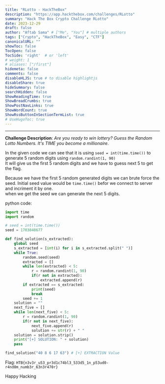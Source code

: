 ```yaml
---
title: "RLotto - HackTheBox"
description: "https://app.hackthebox.com/challenges/RLotto"
summary: "Hack The Box Crypto Challenge RLotto"
date: 2023-12-29
draft: false
author: "Aftab Sama" # ["Me", "You"] # multiple authors
tags: ["Crypto", "HackTheBox", "Easy", "CTF"]
canonicalURL: ""
showToc: false
TocOpen: false
TocSide: 'right'  # or 'left'
# weight: 1
# aliases: ["/first"]
hidemeta: false
comments: false
disableHLJS: true # to disable highlightjs
disableShare: true
hideSummary: false
searchHidden: false
ShowReadingTime: true
ShowBreadCrumbs: true
ShowPostNavLinks: true
ShowWordCount: true
ShowRssButtonInSectionTermList: true
# UseHugoToc: true
---
```


------------------------

**Challenge Description**: _Are you ready to win lottery? Guess the Random Lotto Numbers. It's TIME you become a millionaire._


In the given code we can see that it is using `seed = int(time.time())` to generate 5 random digits using `random.randint(1, 90)` \
It will give us the first 5 random digits and we have to guess next 5 to get the flag.

Because we have the first 5 random generated digits we can brute force the seed. Initial seed value would be `time.time()` befor we connect to server and incriment it by one. \
when we get the seed we can generate the next 5 digits.

python code:
```python
import time
import random

# seed = int(time.time())
seed = 1703848677

def find_solution(s_extracted):
    global seed
    s_extracted = [int(i) for i in s_extracted.split(" ")]
    while True:
        random.seed(seed)
        extracted = []
        while len(extracted) < 5:
            r = random.randint(1, 90)
            if(r not in extracted):
                extracted.append(r)
        if extracted == s_extracted:
            print(seed)
            break
        seed += 1
    solution = ""
    next_five = []
    while len(next_five) < 5:
        r = random.randint(1, 90)
        if(r not in next_five):
            next_five.append(r)
            solution += str(r) + " "
    solution = solution.strip()
    print("[+] SOLUTION: " + solution)
    pass

find_solution("40 8 6 17 63") # [+] EXTRACTION Value
```

Flag: `HTB{n3v3r_u53_pr3d1c74bl3_533d5_1n_p53ud0-r4nd0m_numb3r_63n3r470r}`

Happy Hacking
